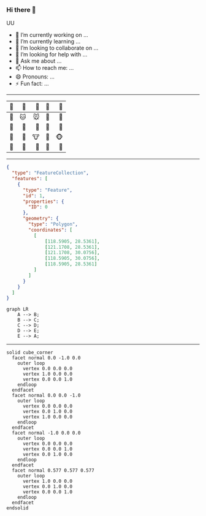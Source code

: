 ### Hi there 👋
UU
- 🔭 I’m currently working on ...
- 🌱 I’m currently learning ...
- 👯 I’m looking to collaborate on ...
- 🤔 I’m looking for help with ...
- 💬 Ask me about ...
- 📫 How to reach me: ...
- 😄 Pronouns: ...
- ⚡ Fun fact: ...
---
| 🍃 | 🍃 | 🍃 | 🍃 | 🍃 |
|----:|----:|----:|----:|----:|
| 🐶 | 🐱 | 🐭 | 🐹 | 🐰 |
| 🦊 | 🦝 | 🐻 | 🐨 | 🐼 |
| 🐯 | 🦁 | 🐮 | 🐷 | 🐵 | 
| 🐸 | 🐲 | 🦄 | 🐔 | 🐧 |  
---
```geojson
{
  "type": "FeatureCollection",
  "features": [
    {
      "type": "Feature",
      "id": 1,
      "properties": {
        "ID": 0
      },
      "geometry": {
        "type": "Polygon",
        "coordinates": [
          [
              [118.5905, 28.5361],
              [121.1708, 28.5361],
              [121.1708, 30.0756],
              [118.5905, 30.0756],
              [118.5905, 28.5361]
          ]
        ]
      }
    }
  ]
}
```
```mermaid
graph LR
    A --> B;
    B --> C;
    C --> D;
    D --> E;
    E --> A;
```
---
```stl
solid cube_corner
  facet normal 0.0 -1.0 0.0
    outer loop
      vertex 0.0 0.0 0.0
      vertex 1.0 0.0 0.0
      vertex 0.0 0.0 1.0
    endloop
  endfacet
  facet normal 0.0 0.0 -1.0
    outer loop
      vertex 0.0 0.0 0.0
      vertex 0.0 1.0 0.0
      vertex 1.0 0.0 0.0
    endloop
  endfacet
  facet normal -1.0 0.0 0.0
    outer loop
      vertex 0.0 0.0 0.0
      vertex 0.0 0.0 1.0
      vertex 0.0 1.0 0.0
    endloop
  endfacet
  facet normal 0.577 0.577 0.577
    outer loop
      vertex 1.0 0.0 0.0
      vertex 0.0 1.0 0.0
      vertex 0.0 0.0 1.0
    endloop
  endfacet
endsolid
```
